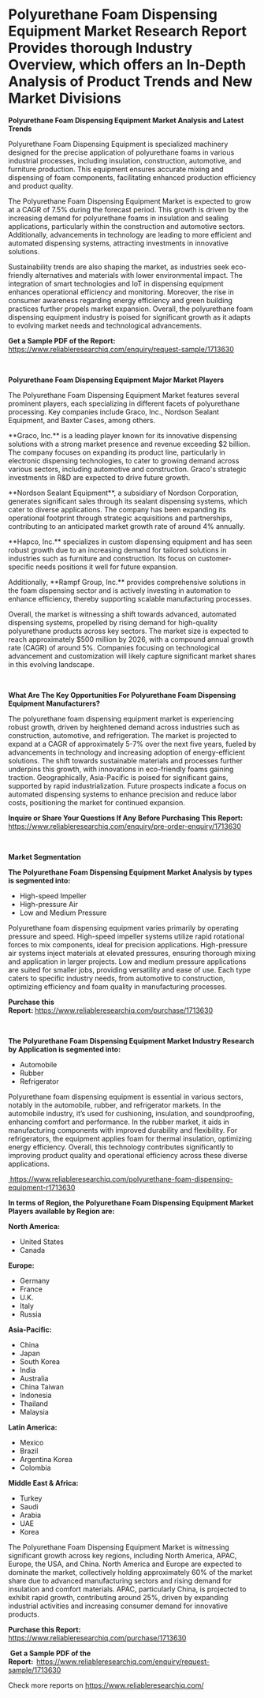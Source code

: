 <p><h1>Polyurethane Foam Dispensing Equipment Market Research Report Provides thorough Industry Overview, which offers an In-Depth Analysis of Product Trends and New Market Divisions</h1></p><p><strong>Polyurethane Foam Dispensing Equipment Market Analysis and Latest Trends</strong></p>
<p><p>Polyurethane Foam Dispensing Equipment is specialized machinery designed for the precise application of polyurethane foams in various industrial processes, including insulation, construction, automotive, and furniture production. This equipment ensures accurate mixing and dispensing of foam components, facilitating enhanced production efficiency and product quality.</p><p>The Polyurethane Foam Dispensing Equipment Market is expected to grow at a CAGR of 7.5% during the forecast period. This growth is driven by the increasing demand for polyurethane foams in insulation and sealing applications, particularly within the construction and automotive sectors. Additionally, advancements in technology are leading to more efficient and automated dispensing systems, attracting investments in innovative solutions.</p><p>Sustainability trends are also shaping the market, as industries seek eco-friendly alternatives and materials with lower environmental impact. The integration of smart technologies and IoT in dispensing equipment enhances operational efficiency and monitoring. Moreover, the rise in consumer awareness regarding energy efficiency and green building practices further propels market expansion. Overall, the polyurethane foam dispensing equipment industry is poised for significant growth as it adapts to evolving market needs and technological advancements.</p></p>
<p><strong>Get a Sample PDF of the Report:&nbsp;</strong> <a href="https://www.reliableresearchiq.com/enquiry/request-sample/1713630?utm_campaign=2324&utm_medium=2&utm_source=Github&utm_content=ia&utm_term=28032025&utm_id=polyurethane-foam-dispensing-equipment">https://www.reliableresearchiq.com/enquiry/request-sample/1713630</a></p>
<p>&nbsp;</p>
<p><strong>Polyurethane Foam Dispensing Equipment Major Market Players</strong></p>
<p><p>The Polyurethane Foam Dispensing Equipment Market features several prominent players, each specializing in different facets of polyurethane processing. Key companies include Graco, Inc., Nordson Sealant Equipment, and Baxter Cases, among others.</p><p>**Graco, Inc.** is a leading player known for its innovative dispensing solutions with a strong market presence and revenue exceeding $2 billion. The company focuses on expanding its product line, particularly in electronic dispensing technologies, to cater to growing demand across various sectors, including automotive and construction. Graco's strategic investments in R&D are expected to drive future growth.</p><p>**Nordson Sealant Equipment**, a subsidiary of Nordson Corporation, generates significant sales through its sealant dispensing systems, which cater to diverse applications. The company has been expanding its operational footprint through strategic acquisitions and partnerships, contributing to an anticipated market growth rate of around 4% annually.</p><p>**Hapco, Inc.** specializes in custom dispensing equipment and has seen robust growth due to an increasing demand for tailored solutions in industries such as furniture and construction. Its focus on customer-specific needs positions it well for future expansion.</p><p>Additionally, **Rampf Group, Inc.** provides comprehensive solutions in the foam dispensing sector and is actively investing in automation to enhance efficiency, thereby supporting scalable manufacturing processes. </p><p>Overall, the market is witnessing a shift towards advanced, automated dispensing systems, propelled by rising demand for high-quality polyurethane products across key sectors. The market size is expected to reach approximately $500 million by 2026, with a compound annual growth rate (CAGR) of around 5%. Companies focusing on technological advancement and customization will likely capture significant market shares in this evolving landscape.</p></p>
<p>&nbsp;</p>
<p><strong>What Are The Key Opportunities For Polyurethane Foam Dispensing Equipment Manufacturers?</strong></p>
<p><p>The polyurethane foam dispensing equipment market is experiencing robust growth, driven by heightened demand across industries such as construction, automotive, and refrigeration. The market is projected to expand at a CAGR of approximately 5-7% over the next five years, fueled by advancements in technology and increasing adoption of energy-efficient solutions. The shift towards sustainable materials and processes further underpins this growth, with innovations in eco-friendly foams gaining traction. Geographically, Asia-Pacific is poised for significant gains, supported by rapid industrialization. Future prospects indicate a focus on automated dispensing systems to enhance precision and reduce labor costs, positioning the market for continued expansion.</p></p>
<p><strong>Inquire or Share Your Questions If Any Before Purchasing This Report:</strong> <a href="https://www.reliableresearchiq.com/enquiry/pre-order-enquiry/1713630?utm_campaign=2324&utm_medium=2&utm_source=Github&utm_content=ia&utm_term=28032025&utm_id=polyurethane-foam-dispensing-equipment">https://www.reliableresearchiq.com/enquiry/pre-order-enquiry/1713630</a></p>
<p>&nbsp;</p>
<p><strong>Market Segmentation</strong></p>
<p><strong>The Polyurethane Foam Dispensing Equipment Market Analysis by types is segmented into:</strong></p>
<p><ul><li>High-speed Impeller</li><li>High-pressure Air</li><li>Low and Medium Pressure</li></ul></p>
<p><p>Polyurethane foam dispensing equipment varies primarily by operating pressure and speed. High-speed impeller systems utilize rapid rotational forces to mix components, ideal for precision applications. High-pressure air systems inject materials at elevated pressures, ensuring thorough mixing and application in larger projects. Low and medium pressure applications are suited for smaller jobs, providing versatility and ease of use. Each type caters to specific industry needs, from automotive to construction, optimizing efficiency and foam quality in manufacturing processes.</p></p>
<p><strong>Purchase this Report:&nbsp;</strong><a href="https://www.reliableresearchiq.com/purchase/1713630?utm_campaign=2324&utm_medium=2&utm_source=Github&utm_content=ia&utm_term=28032025&utm_id=polyurethane-foam-dispensing-equipment">https://www.reliableresearchiq.com/purchase/1713630</a></p>
<p>&nbsp;</p>
<p><strong>The Polyurethane Foam Dispensing Equipment Market Industry Research by Application is segmented into:</strong></p>
<p><ul><li>Automobile</li><li>Rubber</li><li>Refrigerator</li></ul></p>
<p><p>Polyurethane foam dispensing equipment is essential in various sectors, notably in the automobile, rubber, and refrigerator markets. In the automobile industry, it’s used for cushioning, insulation, and soundproofing, enhancing comfort and performance. In the rubber market, it aids in manufacturing components with improved durability and flexibility. For refrigerators, the equipment applies foam for thermal insulation, optimizing energy efficiency. Overall, this technology contributes significantly to improving product quality and operational efficiency across these diverse applications.</p></p>
<p><a href="https://www.reliableresearchiq.com/polyurethane-foam-dispensing-equipment-r1713630?utm_campaign=2324&utm_medium=2&utm_source=Github&utm_content=ia&utm_term=28032025&utm_id=polyurethane-foam-dispensing-equipment">&nbsp;https://www.reliableresearchiq.com/polyurethane-foam-dispensing-equipment-r1713630</a></p>
<p><strong>In terms of Region, the Polyurethane Foam Dispensing Equipment Market Players available by Region are:</strong></p>
<p>
    <p> <strong> North America: </strong>
        <ul>
            <li>United States</li>
            <li>Canada</li>
        </ul>
        </p> 
    <p> <strong> Europe: </strong>
        <ul>
            <li>Germany</li>
            <li>France</li>
            <li>U.K.</li>
            <li>Italy</li>
            <li>Russia</li>
        </ul>
        </p> 
    <p> <strong> Asia-Pacific: </strong>
        <ul>
            <li>China</li>
            <li>Japan</li>
            <li>South Korea</li>
            <li>India</li>
            <li>Australia</li>
            <li>China Taiwan</li>
            <li>Indonesia</li>
            <li>Thailand</li>
            <li>Malaysia</li>
        </ul>
        </p> 
    <p> <strong> Latin America: </strong>
        <ul>
            <li>Mexico</li>
            <li>Brazil</li>
            <li>Argentina Korea</li>
            <li>Colombia</li>
        </ul>
        </p> 
    <p> <strong> Middle East & Africa: </strong>
        <ul>
            <li>Turkey</li>
            <li>Saudi</li>
            <li>Arabia</li>
            <li>UAE</li>
            <li>Korea</li>
        </ul>
    </p>
    </p>
<p><p>The Polyurethane Foam Dispensing Equipment Market is witnessing significant growth across key regions, including North America, APAC, Europe, the USA, and China. North America and Europe are expected to dominate the market, collectively holding approximately 60% of the market share due to advanced manufacturing sectors and rising demand for insulation and comfort materials. APAC, particularly China, is projected to exhibit rapid growth, contributing around 25%, driven by expanding industrial activities and increasing consumer demand for innovative products.</p></p>
<p><strong>Purchase this Report: </strong><a href="https://www.reliableresearchiq.com/purchase/1713630?utm_campaign=2324&utm_medium=2&utm_source=Github&utm_content=ia&utm_term=28032025&utm_id=polyurethane-foam-dispensing-equipment">https://www.reliableresearchiq.com/purchase/1713630</a></p>
<p>&nbsp;<strong>Get a Sample PDF of the Report:&nbsp;&nbsp;</strong><a href="https://www.reliableresearchiq.com/enquiry/request-sample/1713630?utm_campaign=2324&utm_medium=2&utm_source=Github&utm_content=ia&utm_term=28032025&utm_id=polyurethane-foam-dispensing-equipment">https://www.reliableresearchiq.com/enquiry/request-sample/1713630</a></p>
<p><strong></strong></p>
<p>Check more reports on <a href="https://www.reliableresearchiq.com/?utm_campaign=2324&utm_medium=2&utm_source=Github&utm_content=ia&utm_term=28032025&utm_id=polyurethane-foam-dispensing-equipment">https://www.reliableresearchiq.com/</a></p>